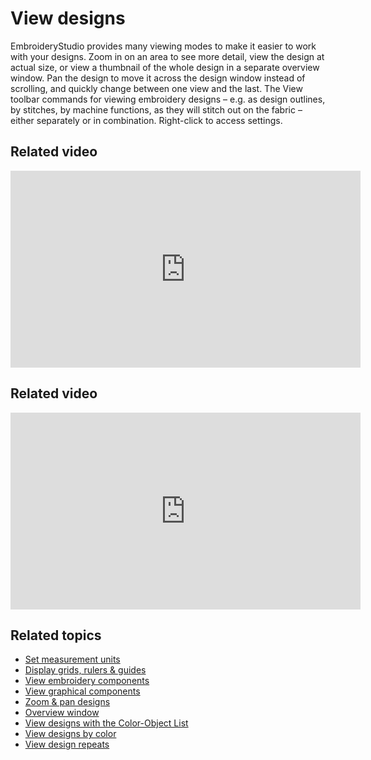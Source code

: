 # View designs

EmbroideryStudio provides many viewing modes to make it easier to work with your designs. Zoom in on an area to see more detail, view the design at actual size, or view a thumbnail of the whole design in a separate overview window. Pan the design to move it across the design window instead of scrolling, and quickly change between one view and the last. The View toolbar commands for viewing embroidery designs – e.g. as design outlines, by stitches, by machine functions, as they will stitch out on the fabric – either separately or in combination. Right-click to access settings.

## Related video

<iframe src="https://www.youtube.com/embed/CBJue-JX-Bc" title="YouTube video player" 
		 frameborder="0" allow="accelerometer; autoplay; clipboard-write; encrypted-media; gyroscope; picture-in-picture" 
		 allowfullscreen="" style="width: 560px; height: 315px;">

</iframe>

## Related video

<iframe src="https://www.youtube.com/embed/_hpULuVif38" frameborder="0" 
		 allow="accelerometer; autoplay; encrypted-media; gyroscope; picture-in-picture" 
		 allowfullscreen="" style="width: 560px; height: 315px;">

</iframe>

## Related topics

- [Set measurement units](Set_measurement_units)
- [Display grids, rulers & guides](Display_grids_rulers_guides)
- [View embroidery components](View_embroidery_components)
- [View graphical components](View_graphical_components)
- [Zoom & pan designs](Zoom_pan_designs)
- [Overview window](Overview_window)
- [View designs with the Color-Object List](View_designs_with_the_Color-Object_List)
- [View designs by color](View_designs_by_color)
- [View design repeats](View_design_repeats)
